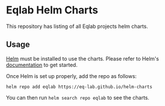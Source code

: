 # Eqlab Helm Charts

This repository has listing of all Eqlab projects helm charts.

## Usage

[Helm](https://helm.sh/) must be installed to use the charts. Please refer to Helm's [documentation](https://helm.sh/docs/) to get started.

Once Helm is set up properly, add the repo as follows:

```
helm repo add eqlab https://eq-lab.github.io/helm-charts
```

You can then run `helm search repo eqlab` to see the charts.
